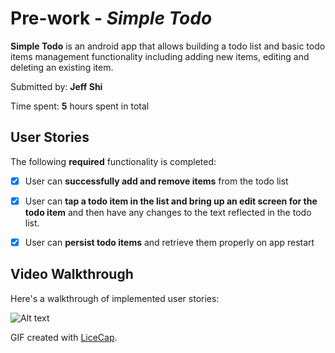 # Pre-work - *Simple Todo*

**Simple Todo** is an android app that allows building a todo list and basic todo items management functionality including adding new items, editing and deleting an existing item.

Submitted by: **Jeff Shi**

Time spent: **5** hours spent in total

## User Stories

The following **required** functionality is completed:

* [x] User can **successfully add and remove items** from the todo list
* [x] User can **tap a todo item in the list and bring up an edit screen for the todo item** and then have any changes to the text reflected in the todo list.
* [x] User can **persist todo items** and retrieve them properly on app restart


## Video Walkthrough

Here's a walkthrough of implemented user stories:

![Alt text](http://i.imgur.com/58K1dDl.gif, "Demo")

GIF created with [LiceCap](http://www.cockos.com/licecap/).
